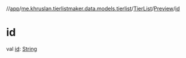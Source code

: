 //[app](../../../../index.md)/[me.khruslan.tierlistmaker.data.models.tierlist](../../index.md)/[TierList](../index.md)/[Preview](index.md)/[id](id.md)

# id

val [id](id.md): [String](https://kotlinlang.org/api/latest/jvm/stdlib/kotlin/-string/index.html)
